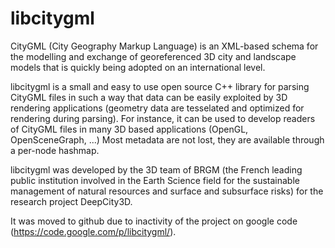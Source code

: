 libcitygml
==========

CityGML (City Geography Markup Language) is an XML-based schema for the modelling and exchange of georeferenced 3D city and landscape models that is quickly being adopted on an international level.

libcitygml is a small and easy to use open source C++ library for parsing CityGML files in such a way that data can be easily exploited by 3D rendering applications (geometry data are tesselated and optimized for rendering during parsing). For instance, it can be used to develop readers of CityGML files in many 3D based applications (OpenGL, OpenSceneGraph, ...) Most metadata are not lost, they are available through a per-node hashmap.

libcitygml was developed by the 3D team of BRGM (the French leading public institution involved in the Earth Science field for the sustainable management of natural resources and surface and subsurface risks) for the research project DeepCity3D.

It was moved to github due to inactivity of the project on google code (https://code.google.com/p/libcitygml/).


